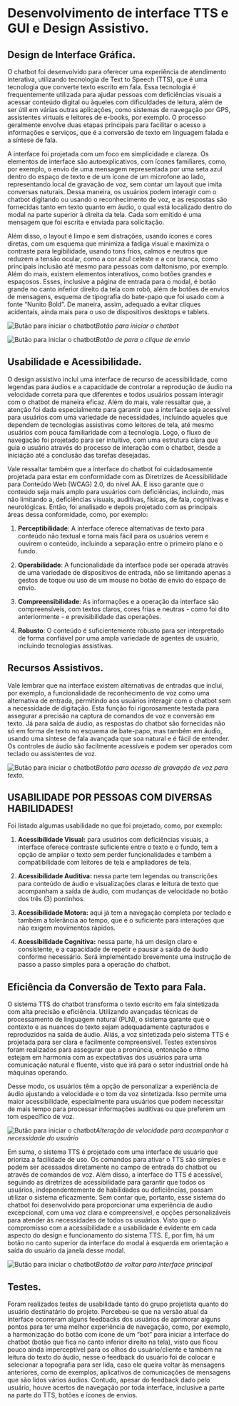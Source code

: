 # Desenvolvimento de interface TTS e GUI e Design Assistivo.

## Design de Interface Gráfica.

O chatbot foi desenvolvido para oferecer uma experiência de atendimento interativa, utilizando tecnologia de Text to Speech (TTS), que é uma tecnologia que converte texto escrito em fala. Essa tecnologia é frequentemente utilizada para ajudar pessoas com deficiências visuais a acessar conteúdo digital ou àqueles com dificuldades de leitura, além de ser útil em várias outras aplicações, como sistemas de navegação por GPS, assistentes virtuais e leitores de e-books, por exemplo. O processo geralmente envolve duas etapas principais para facilitar o acesso a informações e serviços, que é a conversão de texto em linguagem falada e a síntese de fala. 

A interface foi projetada com um foco em simplicidade e clareza. Os elementos de interface são autoexplicativos, com ícones familiares, como, por exemplo, o envio de uma mensagem representada por uma seta azul dentro do espaço de texto e de um ícone de um microfone ao lado, representando local de gravação de  voz, sem contar um layout que imita conversas naturais. Dessa maneira, os usuários podem interagir com o chatbot digitando ou usando o reconhecimento de voz, e as respostas são fornecidas tanto em texto quanto em áudio, o qual está localizado dentro do modal na parte superior à direita da tela. Cada som emitido é uma mensagem que foi escrita e enviada para solicitação.

Além disso, o layout é limpo e sem distrações, usando ícones e cores diretas, com um esquema que minimiza a fadiga visual e maximiza o contraste para legibilidade, usando tons frios, calmos e neutros que reduzem a tensão ocular, como a cor azul celeste e a cor branca, como principais inclusão até mesmo para pessoas com daltonismo, por exemplo. Além do mais, existem elementos interativos, como botões grandes e espaçosos. Esses, inclusive a página de entrada para o modal, é botão grande no canto inferior direito da tela com robô, além de botões de envios de mensagens, esquema de tipografia do bate-papo que foi usado com a fonte “Nunito Bold”. De maneira, assim, adequado a evitar cliques acidentais, ainda mais para o uso de dispositivos desktops e tablets.

![Butão para iniciar o chatbot](../../../static/gifs/chatbot_button.gif)*Botão para iniciar o chatbot*


![Butão para iniciar o chatbot](../../../static/gifs/enviar.gif)*Botão de para o clique de envio*


## Usabilidade e Acessibilidade.

O design assistivo inclui uma interface de recurso de acessibilidade, como legendas para áudios e a capacidade de controlar a reprodução de áudio na velocidade correta para que diferentes e todos usuários possam interagir com o chatbot de maneira eficaz. Além do mais, vale ressaltar que, a atenção foi dada especialmente para garantir que a interface seja acessível para usuários com uma variedade de necessidades, incluindo aqueles que dependem de tecnologias assistivas como leitores de tela, até mesmo usuários com pouca familiaridade com a tecnologia. Logo, o fluxo de navegação foi projetado para ser intuitivo, com uma estrutura clara que guia o usuário através do processo de interação com o chatbot, desde a iniciação até a conclusão das tarefas desejadas.


Vale ressaltar também que a interface do chatbot foi cuidadosamente projetada para estar em conformidade com as Diretrizes de Acessibilidade para Conteúdo Web (WCAG) 2.0, do nível AA. E isso garante que o conteúdo seja mais amplo para usuários com deficiências, incluindo, mas não limitando a, deficiências visuais, auditivas, físicas, de fala, cognitivas e neurológicas. Então, foi analisado e depois projetado com as principais áreas dessa conformidade, como, por exemplo:

1.  **Perceptibilidade**: A interface oferece alternativas de texto para conteúdo não textual e torna mais fácil para os usuários verem e ouvirem o conteúdo, incluindo a separação entre o primeiro plano e o fundo.

2. **Operabilidade**: A funcionalidade da interface pode ser operada através de uma variedade de dispositivos de entrada, não se limitando apenas a gestos de toque ou uso de um mouse no botão de envio do espaço de envio.

3. **Compreensibilidade**: As informações e a operação da interface são compreensíveis, com textos claros, cores frias e neutras - como foi dito anteriormente - e previsibilidade das operações.

4. **Robusto**: O conteúdo é suficientemente robusto para ser interpretado de forma confiável por uma ampla variedade de agentes de usuário, incluindo tecnologias assistivas.

## Recursos Assistivos.


Vale lembrar que na interface  existem alternativas de entradas que inclui, por exemplo, a funcionalidade de reconhecimento de voz como uma alternativa de entrada, permitindo aos usuários interagir com o chatbot sem a necessidade de digitação. Esta função foi rigorosamente testada para assegurar a precisão na captura de comandos de voz e conversão em texto. Já para saída de áudio, as respostas do chatbot são fornecidas não só em forma de texto no esquema de bate-papo, mas também em áudio, usando uma síntese de fala avançada que soa natural e é fácil de entender. Os controles de áudio são facilmente acessíveis e podem ser operados com teclado ou assistentes de voz.

![Butão para iniciar o chatbot](../../../static/gifs/audio.gif)*Botão para acesso de gravação de voz para texto.*


## USABILIDADE POR PESSOAS COM DIVERSAS HABILIDADES!

Foi listado algumas usabilidade no que foi projetado, como, por exemplo:

1. **Acessibilidade Visual:** para usuários com deficiências visuais, a interface oferece contraste suficiente entre o texto e o fundo,  tem a opção de ampliar o texto sem perder funcionalidades e também a compatibilidade com leitores de tela e ampliadores de tela.
   
2. **Acessibilidade Auditiva:** nessa parte tem legendas ou transcrições para conteúdo de áudio e visualizações claras e leitura de texto que acompanham a saída de áudio, com mudanças de velocidade no botão dos três (3) pontinhos.


3. **Acessibilidade Motora:** aqui já tem a navegação completa por teclado e também a tolerância ao tempo, que é o suficiente para interações que não exigem movimentos rápidos.


4. **Acessibilidade Cognitiva:** nessa parte, há um design claro e consistente, e a capacidade de repetir e pausar a saída de áudio conforme necessário. Será implementado brevemente  uma instrução de passo a passo simples para a operação do chatbot.


## Eficiência da Conversão de Texto para Fala.

O sistema TTS do chatbot transforma o texto escrito em fala sintetizada com alta precisão e eficiência. Utilizando avançadas técnicas de processamento de linguagem natural (PLN), o sistema garante que o contexto e as nuances do texto sejam adequadamente capturados e reproduzidos na saída de áudio. Aliás, a voz sintetizada pelo sistema TTS é projetada para ser clara e facilmente compreensível. Testes extensivos foram realizados para assegurar que a pronúncia, entonação e ritmo estejam em harmonia com as expectativas dos usuários para uma comunicação natural e fluente, visto que irá para o setor industrial onde há máquinas operando.

Desse modo, os usuários têm a opção de personalizar a experiência de áudio ajustando a velocidade e o tom da voz sintetizada. Isso permite uma maior acessibilidade, especialmente para usuários que podem necessitar de mais tempo para processar informações auditivas ou que preferem um tom específico de voz.

![Butão para iniciar o chatbot](../../../static/gifs/velocidade.gif)*Alteração de velocidade para acompanhar a necessidade do usuário*

Em suma, o sistema TTS é projetado com uma interface de usuário que prioriza a facilidade de uso. Os comandos para ativar o TTS são simples e podem ser acessados diretamente no campo de entrada do chatbot ou através de comandos de voz. Além disso, a interface do TTS é acessível, seguindo as diretrizes de acessibilidade para garantir que todos os usuários, independentemente de habilidades ou deficiências, possam utilizar o sistema eficazmente. Sem contar que, portanto, esse sistema do chatbot foi desenvolvido para proporcionar uma experiência de áudio excepcional, com uma voz clara e compreensível, e opções personalizáveis para atender às necessidades de todos os usuários. Visto que o compromisso com a acessibilidade e a usabilidade é evidente em cada aspecto do design e funcionamento do sistema TTS. E, por fim, há um botão no canto superior da interface do modal à esquerda em orientação a saída do usuário da janela desse modal.

![Butão para iniciar o chatbot](../../../static/gifs/voltar.gif)*Botão de voltar para interface principal*

## Testes.

Foram realizados testes de usabilidade tanto do grupo projetista quanto do usuário destinatário do projeto.  Percebeu-se que na versão atual da interface ocorreram alguns feedbacks dos usuários de aprimorar alguns pontos para ter uma melhor experiência de navegação, como, por exemplo, a harmonização do botão com ícone de um “bot” para iniciar a interface do chatbot (botão que fica no canto inferior direito na tela), visto que ficou pouco ainda imperceptível para os olhos do usuário/cliente e também na leitura do texto do áudio, nesse o feedback do usuário foi de colocar e selecionar a topografia para ser lida, caso ele queira voltar às mensagens anteriores, como de exemplos, aplicativos de comunicações de mensagens que são lidos vários áudios. Contudo, apesar do feedback dado pelo usuário, houve acertos de navegação por toda interface, inclusive a parte na parte do TTS, botões e ícones de envios.
